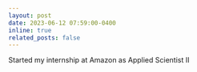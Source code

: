 ```yaml
---
layout: post
date: 2023-06-12 07:59:00-0400
inline: true
related_posts: false
---
```


Started my internship at Amazon as Applied Scientist II
